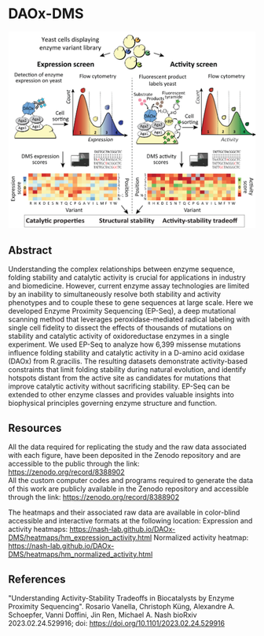 # DAOx-DMS

![Alt text](Fig1.png?raw=true "Title")

## Abstract 
Understanding the complex relationships between enzyme sequence, folding stability and catalytic activity is crucial for applications in industry and biomedicine. However, current enzyme assay technologies are limited by an inability to simultaneously resolve both stability and activity phenotypes and to couple these to gene sequences at large scale. Here we developed Enzyme Proximity Sequencing (EP-Seq), a deep mutational scanning method that leverages peroxidase-mediated radical labeling with single cell fidelity to dissect the effects of thousands of mutations on stability and catalytic activity of oxidoreductase enzymes in a single experiment. We used EP-Seq to analyze how 6,399 missense mutations influence folding stability and catalytic activity in a D-amino acid oxidase (DAOx) from R.gracilis. The resulting datasets demonstrate activity-based constraints that limit folding stability during natural evolution, and identify hotspots distant from the active site as candidates for mutations that improve catalytic activity without sacrificing stability. EP-Seq can be extended to other enzyme classes and provides valuable insights into biophysical principles governing enzyme structure and function.

## Resources
All the data required for replicating the study and the raw data associated with each figure, have been deposited in the Zenodo repository and are accessible to the public through the link: https://zenodo.org/record/8388902  
All the custom computer codes and programs required to generate the data of this work are publicly available in the Zenodo repository and accessible through the link: https://zenodo.org/record/8388902

The heatmaps and their associated raw data are available in color-blind accessible and interactive formats at the following location: 
Expression and activity heatmaps: https://nash-lab.github.io/DAOx-DMS/heatmaps/hm_expression_activity.html
Normalized activity heatmap: https://nash-lab.github.io/DAOx-DMS/heatmaps/hm_normalized_activity.html

## References
"Understanding Activity-Stability Tradeoffs in Biocatalysts by Enzyme Proximity Sequencing". Rosario Vanella, Christoph Küng, Alexandre A. Schoepfer, Vanni Doffini, Jin Ren, Michael A. Nash
bioRxiv 2023.02.24.529916; doi: https://doi.org/10.1101/2023.02.24.529916
